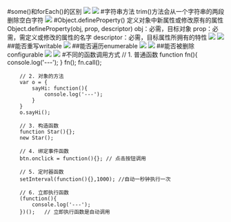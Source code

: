 #some()和forEach()的区别
![](/img/1022/1.png)
![](/img/1022/2.png)
#字符串方法
	trim()方法会从一个字符串的两段删除空白字符
![](/img/1022/3.png)
#Object.defineProperty()
	定义对象中新属性或修改原有的属性
	Object.defineProperty(obj, prop, descriptor)
	obj：必需，目标对象
	prop：必需，需定义或修改的属性的名字
	descriptor：必需，目标属性所拥有的特性
![](/img/1022/4.png)
![](/img/1022/5.png)
##能否重写writable
![](/img/1022/6.png)
##能否遍历enumerable
![](/img/1022/7.png)
![](/img/1022/8.png)
##能否被删除configurable
![](/img/1022/9.png)
![](/img/1022/10.png)
#不同的函数调用方式
	// 1. 普通函数
        function fn(){
            console.log('---');
        }
        fn();
        fn.call();

        // 2. 对象的方法
        var o = {
            sayHi: function(){
                console.log('---');
            }
        }
        o.sayHi();

        // 3. 构造函数
        function Star(){};
        new Star();

        // 4. 绑定事件函数
        btn.onclick = function(){}; // 点击按钮调用

        // 5. 定时器函数
        setInterval(function(){},1000); //自动一秒钟执行一次

        // 6. 立即执行函数
        (function(){
            console.log('---');
        })();   // 立即执行函数是自动调用
